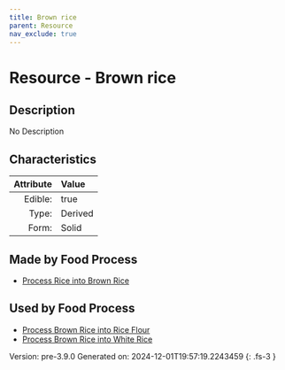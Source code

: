 ```yaml
---
title: Brown rice
parent: Resource
nav_exclude: true
---
```

# Resource - Brown rice

## Description
No Description

## Characteristics

| Attribute      | Value |
|--------:|:------|
|Edible:|true|
|Type:|Derived|
|Form:|Solid|
 



## Made by Food Process

- [Process Rice into Brown Rice](../food/process-rice-into-brown-rice.html)

    
## Used by Food Process

- [Process Brown Rice into Rice Flour](../food/process-brown-rice-into-rice-flour.html)
- [Process Brown Rice into White Rice](../food/process-brown-rice-into-white-rice.html)


Version: pre-3.9.0 Generated on: 2024-12-01T19:57:19.2243459
{: .fs-3 }
